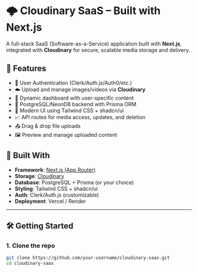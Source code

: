 # 🌩️ Cloudinary SaaS – Built with Next.js

A full-stack SaaS (Software-as-a-Service) application built with **Next.js**, integrated with **Cloudinary** for secure, scalable media storage and delivery.

## 🚀 Features

- 🔐 User Authentication (Clerk/Auth.js/Auth0/etc.)
- ☁️ Upload and manage images/videos via **Cloudinary**
- 🧠 Dynamic dashboard with user-specific content
- 💾 PostgreSQL/NeonDB backend with Prisma ORM
- 🌙 Modern UI using Tailwind CSS + shadcn/ui
- 📈 API routes for media access, updates, and deletion
- 📤 Drag & drop file uploads
- 🖼️ Preview and manage uploaded content

## 🧱 Built With

- **Framework**: [Next.js (App Router)](https://nextjs.org/)
- **Storage**: [Cloudinary](https://cloudinary.com/)
- **Database**: PostgreSQL + Prisma (or your choice)
- **Styling**: Tailwind CSS + shadcn/ui
- **Auth**: Clerk/Auth.js (customizable)
- **Deployment**: Vercel / Render

---

## 🛠️ Getting Started

### 1. Clone the repo

```bash
git clone https://github.com/your-username/cloudinary-saas.git
cd cloudinary-saas
